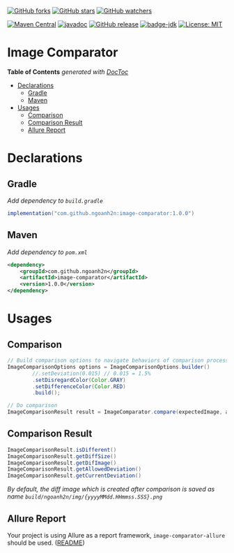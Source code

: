 [![GitHub forks](https://img.shields.io/github/forks/ngoanh2n/image-comparator.svg?style=social&label=Fork&maxAge=2592000)](https://github.com/ngoanh2n/image-comparator/network/members/)
[![GitHub stars](https://img.shields.io/github/stars/ngoanh2n/image-comparator.svg?style=social&label=Star&maxAge=2592000)](https://github.com/ngoanh2n/image-comparator/stargazers/)
[![GitHub watchers](https://img.shields.io/github/watchers/ngoanh2n/image-comparator.svg?style=social&label=Watch&maxAge=2592000)](https://github.com/ngoanh2n/image-comparator/watchers/)

[![Maven Central](https://maven-badges.herokuapp.com/maven-central/com.github.ngoanh2n/image-comparator/badge.svg)](https://maven-badges.herokuapp.com/maven-central/com.github.ngoanh2n/image-comparator)
[![javadoc](https://javadoc.io/badge2/com.github.ngoanh2n/image-comparator/javadoc.svg)](https://javadoc.io/doc/com.github.ngoanh2n/image-comparator)
[![GitHub release](https://img.shields.io/github/release/ngoanh2n/image-comparator.svg)](https://github.com/ngoanh2n/image-comparator/releases/)
[![badge-jdk](https://img.shields.io/badge/jdk-8-blue.svg)](http://www.oracle.com/technetwork/java/javase/downloads/index.html)
[![License: MIT](https://img.shields.io/badge/License-MIT-blueviolet.svg)](https://opensource.org/licenses/MIT)

# Image Comparator

<!-- START doctoc generated TOC please keep comment here to allow auto update -->
<!-- DON'T EDIT THIS SECTION, INSTEAD RE-RUN doctoc TO UPDATE -->
**Table of Contents**  *generated with [DocToc](https://github.com/thlorenz/doctoc)*

- [Declarations](#declarations)
  - [Gradle](#gradle)
  - [Maven](#maven)
- [Usages](#usages)
  - [Comparison](#comparison)
  - [Comparison Result](#comparison-result)
  - [Allure Report](#allure-report)

<!-- END doctoc generated TOC please keep comment here to allow auto update -->

# Declarations
## Gradle
_Add dependency to `build.gradle`_
```gradle
implementation("com.github.ngoanh2n:image-comparator:1.0.0")
```

## Maven
_Add dependency to `pom.xml`_
```xml
<dependency>
    <groupId>com.github.ngoanh2n</groupId>
    <artifactId>image-comparator</artifactId>
    <version>1.0.0</version>
</dependency>
```

# Usages
## Comparison
```java
// Build comparison options to navigate behaviors of comparison process
ImageComparisonOptions options = ImageComparisonOptions.builder()
        //.setDeviation(0.015) // 0.015 = 1.5%
        .setDisregardColor(Color.GRAY)
        .setDifferenceColor(Color.RED)
        .build();

// Do comparison
ImageComparisonResult result = ImageComparator.compare(expectedImage, actualImage, options);
```

## Comparison Result
```java
ImageComparisonResult.isDifferent()
ImageComparisonResult.getDiffSize()
ImageComparisonResult.getDifImage()
ImageComparisonResult.getAllowedDeviation()
ImageComparisonResult.getCurrentDeviation()
```

_By default, the diff image which is created after comparison is saved as name `build/ngoanh2n/img/{yyyyMMdd.HHmmss.SSS}.png`_

## Allure Report
Your project is using Allure as a report framework, `image-comparator-allure` should be used. ([README](image-comparator-allure#readme))
